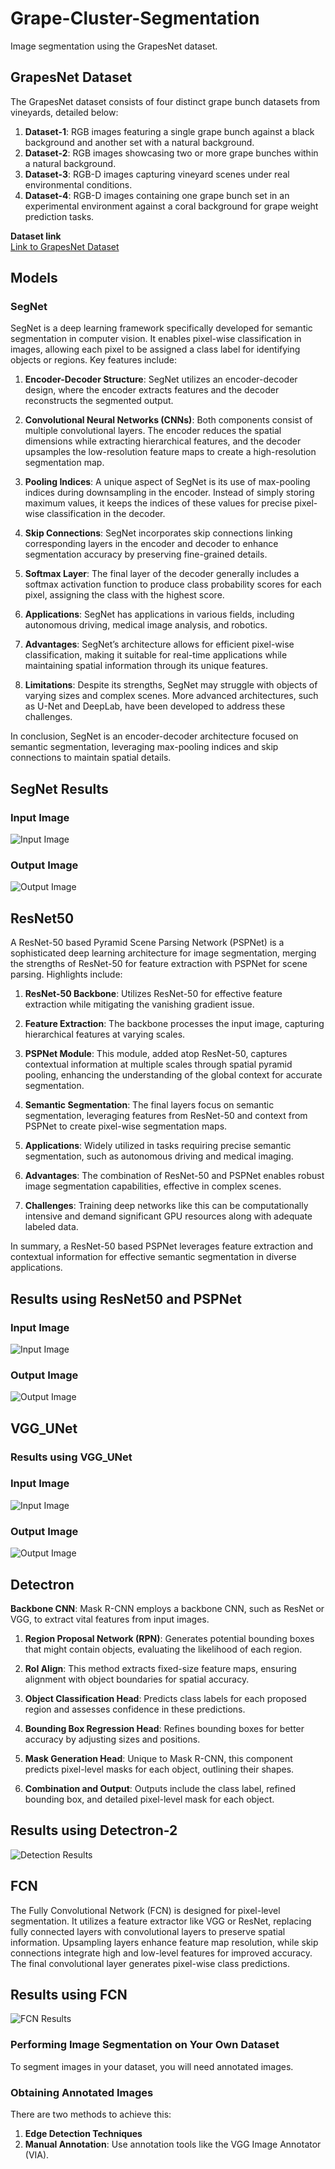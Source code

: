 # Grape-Cluster-Segmentation
Image segmentation using the GrapesNet dataset.

## GrapesNet Dataset
The GrapesNet dataset consists of four distinct grape bunch datasets from vineyards, detailed below:
1. **Dataset-1**: RGB images featuring a single grape bunch against a black background and another set with a natural background.
2. **Dataset-2**: RGB images showcasing two or more grape bunches within a natural background.
3. **Dataset-3**: RGB-D images capturing vineyard scenes under real environmental conditions.
4. **Dataset-4**: RGB-D images containing one grape bunch set in an experimental environment against a coral background for grape weight prediction tasks.

**Dataset link**  
[Link to GrapesNet Dataset](https://data.mendeley.com/datasets/mhzmzd5cwx/1)

## Models

### SegNet

SegNet is a deep learning framework specifically developed for semantic segmentation in computer vision. It enables pixel-wise classification in images, allowing each pixel to be assigned a class label for identifying objects or regions. Key features include:

1. **Encoder-Decoder Structure**: SegNet utilizes an encoder-decoder design, where the encoder extracts features and the decoder reconstructs the segmented output.
  
2. **Convolutional Neural Networks (CNNs)**: Both components consist of multiple convolutional layers. The encoder reduces the spatial dimensions while extracting hierarchical features, and the decoder upsamples the low-resolution feature maps to create a high-resolution segmentation map.

3. **Pooling Indices**: A unique aspect of SegNet is its use of max-pooling indices during downsampling in the encoder. Instead of simply storing maximum values, it keeps the indices of these values for precise pixel-wise classification in the decoder.

4. **Skip Connections**: SegNet incorporates skip connections linking corresponding layers in the encoder and decoder to enhance segmentation accuracy by preserving fine-grained details.

5. **Softmax Layer**: The final layer of the decoder generally includes a softmax activation function to produce class probability scores for each pixel, assigning the class with the highest score.

6. **Applications**: SegNet has applications in various fields, including autonomous driving, medical image analysis, and robotics.

7. **Advantages**: SegNet’s architecture allows for efficient pixel-wise classification, making it suitable for real-time applications while maintaining spatial information through its unique features.

8. **Limitations**: Despite its strengths, SegNet may struggle with objects of varying sizes and complex scenes. More advanced architectures, such as U-Net and DeepLab, have been developed to address these challenges.

In conclusion, SegNet is an encoder-decoder architecture focused on semantic segmentation, leveraging max-pooling indices and skip connections to maintain spatial details. 

## SegNet Results
### Input Image
![Input Image](https://github.com/Ni-vik/ImageSegmentation/blob/main/images/input.png)

### Output Image
![Output Image](https://github.com/Ni-vik/ImageSegmentation/blob/main/images/segnet.png)

## ResNet50
A ResNet-50 based Pyramid Scene Parsing Network (PSPNet) is a sophisticated deep learning architecture for image segmentation, merging the strengths of ResNet-50 for feature extraction with PSPNet for scene parsing. Highlights include:

1. **ResNet-50 Backbone**: Utilizes ResNet-50 for effective feature extraction while mitigating the vanishing gradient issue. 

2. **Feature Extraction**: The backbone processes the input image, capturing hierarchical features at varying scales.

3. **PSPNet Module**: This module, added atop ResNet-50, captures contextual information at multiple scales through spatial pyramid pooling, enhancing the understanding of the global context for accurate segmentation.

4. **Semantic Segmentation**: The final layers focus on semantic segmentation, leveraging features from ResNet-50 and context from PSPNet to create pixel-wise segmentation maps.

5. **Applications**: Widely utilized in tasks requiring precise semantic segmentation, such as autonomous driving and medical imaging.

6. **Advantages**: The combination of ResNet-50 and PSPNet enables robust image segmentation capabilities, effective in complex scenes.

7. **Challenges**: Training deep networks like this can be computationally intensive and demand significant GPU resources along with adequate labeled data.

In summary, a ResNet-50 based PSPNet leverages feature extraction and contextual information for effective semantic segmentation in diverse applications.

## Results using ResNet50 and PSPNet
### Input Image
![Input Image](https://github.com/Ni-vik/ImageSegmentation/blob/main/images/input.png)

### Output Image
![Output Image](https://github.com/Ni-vik/ImageSegmentation/blob/main/images/resnet%2050%20segmented.png)

## VGG_UNet
### Results using VGG_UNet
### Input Image
![Input Image](https://github.com/Ni-vik/ImageSegmentation/blob/main/images/input.png)

### Output Image
![Output Image](https://github.com/Ni-vik/ImageSegmentation/blob/main/images/vgg_unet.png)

## Detectron
**Backbone CNN**: Mask R-CNN employs a backbone CNN, such as ResNet or VGG, to extract vital features from input images. 

1. **Region Proposal Network (RPN)**: Generates potential bounding boxes that might contain objects, evaluating the likelihood of each region.

2. **RoI Align**: This method extracts fixed-size feature maps, ensuring alignment with object boundaries for spatial accuracy.

3. **Object Classification Head**: Predicts class labels for each proposed region and assesses confidence in these predictions.

4. **Bounding Box Regression Head**: Refines bounding boxes for better accuracy by adjusting sizes and positions.

5. **Mask Generation Head**: Unique to Mask R-CNN, this component predicts pixel-level masks for each object, outlining their shapes.

6. **Combination and Output**: Outputs include the class label, refined bounding box, and detailed pixel-level mask for each object.

## Results using Detectron-2
![Detection Results](https://github.com/Ni-vik/ImageSegmentation/blob/main/images/WhatsApp%20Image%202023-09-20%20at%2015.27.04.jpg)

## FCN
The Fully Convolutional Network (FCN) is designed for pixel-level segmentation. It utilizes a feature extractor like VGG or ResNet, replacing fully connected layers with convolutional layers to preserve spatial information. Upsampling layers enhance feature map resolution, while skip connections integrate high and low-level features for improved accuracy. The final convolutional layer generates pixel-wise class predictions.

## Results using FCN
![FCN Results](https://github.com/Ni-vik/ImageSegmentation/blob/main/images/fcn.jpg)

### Performing Image Segmentation on Your Own Dataset
To segment images in your dataset, you will need annotated images.

### Obtaining Annotated Images
There are two methods to achieve this:
1. **Edge Detection Techniques**
2. **Manual Annotation**: Use annotation tools like the VGG Image Annotator (VIA).
